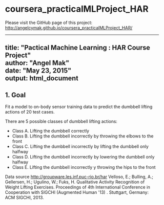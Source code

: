 # coursera_practicalMLProject_HAR

Please visit the GitHub page of this project:
http://angelcymak.github.io/coursera_practicalMLProject_HAR/

---
title: "Pactical Machine Learning : HAR Course Project"  
author: "Angel Mak"  
date: "May 23, 2015"  
output: html_document
---

## 1. Goal

Fit a model to on-body sensor training data to predict the dumbbell lifting actions of 20 test cases.

There are 5 possible classes of dumbbell lifting actions:  
* Class A. Lifting the dumbbell correctly
* Class B. Lifting the dumbbell incorrectly by throwing the elbows to the front
* Class C. Lifting the dumbbell incorrectly by lifting the dumbbell only halfway
* Class D. Lifting the dumbbell incorrectly by lowering the dumbbell only halfway
* Class E. Lifting the dumbbell incorrectly y throwing the hips to the front

Data source
http://groupware.les.inf.puc-rio.br/har
Velloso, E.; Bulling, A.; Gellersen, H.; Ugulino, W.; Fuks, H. Qualitative Activity Recognition of Weight Lifting Exercises. Proceedings of 4th International Conference in Cooperation with SIGCHI (Augmented Human '13) . Stuttgart, Germany: ACM SIGCHI, 2013.

